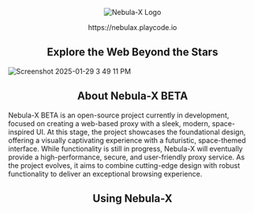 <p align="center">
  <img src="https://github.com/Nebula-X-Development/Nebula-X-BETA/blob/main/big%20logo.png" alt="Nebula-X Logo">
<p align="center"> https://nebulax.playcode.io

<h2 align="center"> Explore the Web Beyond the Stars </h2>
  
![Screenshot 2025-01-29 3 49 11 PM](https://github.com/user-attachments/assets/7cf9b6bd-bf65-4ded-be88-c05882d0bffa)

<h2 align="center">About Nebula-X BETA</h2>

</p>

 Nebula-X BETA is an open-source project currently in development, focused on creating a web-based proxy with a sleek, modern, space-inspired UI. At this stage, the project showcases the foundational design, offering a visually captivating experience with a futuristic, space-themed interface. While functionality is still in progress, Nebula-X will eventually provide a high-performance, secure, and user-friendly proxy service. As the project evolves, it aims to combine cutting-edge design with robust functionality to deliver an exceptional browsing experience.

<h2 align="center">Using Nebula-X</h2>



